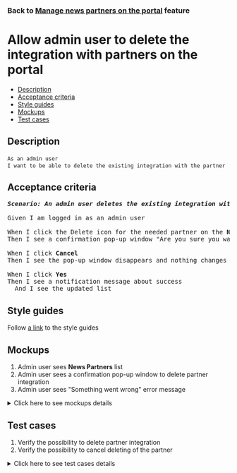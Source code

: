 ### Back to [Manage news partners on the portal](../../) feature

# Allow admin user to delete the integration with partners on the portal

- [Description](#description)
- [Acceptance criteria](#acceptance-criteria)
- [Style guides](#style-guides)
- [Mockups](#mockups)
- [Test cases](#test-cases)

## Description

    As an admin user
    I want to be able to delete the existing integration with the partner

## Acceptance criteria

<pre>
<b><i>Scenario: An admin user deletes the existing integration with the partner on the <b>News Partners</b> page</i></b>

Given I am logged in as an admin user

When I click the Delete icon for the needed partner on the <b>News Partners</b> page
Then I see a confirmation pop-up window "Are you sure you want to delete the integration with {partner's name}?"

When I click <b>Cancel</b>
Then I see the pop-up window disappears and nothing changes

When I click <b>Yes</b>
Then I see a notification message about success
  And I see the updated list
</pre>

## Style guides

Follow [a link](https://www.figma.com/proto/0zkkf5WC77OSpvyD6YXpFE/Style-guides?page-id=0%3A1&node-id=19%3A5368&viewport=266%2C48%2C0.54&scaling=min-zoom&starting-point-node-id=19%3A5368) to the style guides

## Mockups

1. Admin user sees <b>News Partners</b> list
2. Admin user sees a confirmation pop-up window to delete partner integration
3. Admin user sees "Something went wrong" error message

<details>
  <summary>Click here to see mockups details</summary>

**1. Admin user sees News Partners list:**

![Admin user sees News Partners list](/sports_hub_portal/web_application_features/manage_news_partners/images/news_partners_list.png)

**2. Admin user sees a confirmation pop-up window to delete partner integration:**

![Admin user sees a confirmation pop-up window to delete partner integration](/sports_hub_portal/web_application_features/manage_news_partners/images/delete_news_partner_warning_popup.png)

**3. Admin user sees "Something went wrong" error message:**

![Admin user sees "Something went wrong" error message](/sports_hub_portal/web_application_features/manage_news_partners/images/something_went_wrong_popup.png)

</details>

## Test cases

1. Verify the possibility to delete partner integration
2. Verify the possibility to cancel deleting of the partner

<details>
  <summary>Click here to see test cases details</summary>

### **#1. Verify the possibility to delete partner integration**

|Preconditions|Steps|Expected result
--------------|-----|----------
|- Log in with admin account</br>- Go to the <b>News Partners</b> configuration page</br>- There is some partner added|1) In the partner row, click the Delete icon</br>2) Click <b>Delete</b>|1) Popover to confirm deleting appears</br>2) The news partner is removed from the list. Users can add new partners in the drop-down list again|

### **#2. Verify the possibility to cancel deleting of the partner**

|Preconditions|Steps|Expected result
--------------|-----|----------
|- Log in with admin account</br>- Go to the <b>News Partners</b> configuration page</br>- There is some partner added|1) In the partner row, click the Delete icon</br>2) Click <b>Cancel</b>|1) Popover to confirm deleting appears</br>2) The news partner is still present|
</details>
